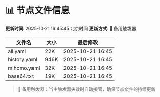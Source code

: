 # 📊 节点文件信息

**更新时间**: 2025-10-21 16:45:45 北京时间
**更新方式**: 🔄 备用触发器

| 文件名 | 大小 | 最后修改 |
|--------|------|----------|
| all.yaml | 22K | 2025-10-21 16:45 |
| history.yaml | 946K | 2025-10-21 16:45 |
| mihomo.yaml | 32K | 2025-10-21 16:45 |
| base64.txt | 19K | 2025-10-21 16:45 |

> 🔄 备用触发器：当主触发器失效时自动接管，确保节点文件的持续更新
